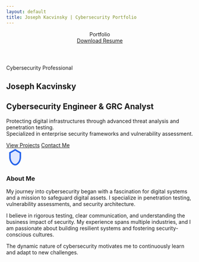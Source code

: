 ```yaml
---
layout: default
title: Joseph Kacvinsky | Cybersecurity Portfolio
---
```


<header>
  <div class="container nav">
    <div class="logo">Portfolio</div>
    <a href="resume.pdf" class="btn resume-btn" download>Download Resume</a>
  </div>
</header>

<section class="hero">
  <div class="container hero-content">
    <div class="cyber-label">Cybersecurity Professional</div>
    <h1>Joseph Kacvinsky</h1>
    <h2>Cybersecurity Engineer &amp; GRC Analyst</h2>
    <p>
      Protecting digital infrastructures through advanced threat analysis and penetration testing.<br>
      Specialized in enterprise security frameworks and vulnerability assessment.
    </p>
    <div class="hero-buttons">
      <a href="#projects" class="btn primary">View Projects</a>
      <a href="#contact" class="btn secondary">Contact Me</a>
    </div>
  </div>
</section>

<section class="about" id="about">
  <div class="container about-content">
    <div class="about-icon">
      <!-- Example SVG shield icon -->
      <svg width="48" height="48" fill="none" viewBox="0 0 24 24">
        <path d="M12 2l7 4v6c0 5.25-3.5 10-7 10s-7-4.75-7-10V6l7-4z" stroke="#2563eb" stroke-width="2" fill="#e0e7ff"/>
      </svg>
    </div>
    <div>
      <h3>About Me</h3>
      <p>
        My journey into cybersecurity began with a fascination for digital systems and a mission to safeguard digital assets. I specialize in penetration testing, vulnerability assessments, and security architecture.
      </p>
      <p>
        I believe in rigorous testing, clear communication, and understanding the business impact of security. My experience spans multiple industries, and I am passionate about building resilient systems and fostering security-conscious cultures.
      </p>
      <p>
        The dynamic nature of cybersecurity motivates me to continuously learn and adapt to new challenges.
      </p>
    </div>
  </div>
</section>
